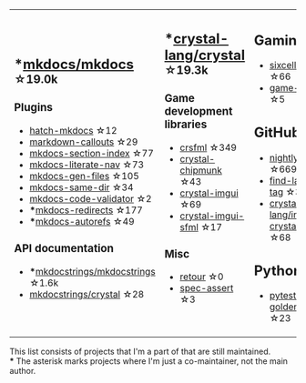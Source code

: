 <table><tr><td>

## **\***[mkdocs/mkdocs](https://github.com/mkdocs/mkdocs) <sup>☆19.0k</sup>

### Plugins

* [hatch-mkdocs](https://github.com/mkdocs/hatch-mkdocs) ☆12
* [markdown-callouts](https://github.com/oprypin/markdown-callouts) ☆29
* [mkdocs-section-index](https://github.com/oprypin/mkdocs-section-index) ☆77
* [mkdocs-literate-nav](https://github.com/oprypin/mkdocs-literate-nav) ☆73
* [mkdocs-gen-files](https://github.com/oprypin/mkdocs-gen-files) ☆105
* [mkdocs-same-dir](https://github.com/oprypin/mkdocs-same-dir) ☆34
* [mkdocs-code-validator](https://github.com/oprypin/mkdocs-code-validator) ☆2
* **\***[mkdocs-redirects](https://github.com/mkdocs/mkdocs-redirects) ☆177
* **\***[mkdocs-autorefs](https://github.com/mkdocstrings/autorefs) ☆49

### API documentation

* **\***[mkdocstrings/mkdocstrings](https://github.com/mkdocstrings/mkdocstrings) ☆1.6k
* [mkdocstrings/crystal](https://github.com/mkdocstrings/crystal) ☆28

</td><td>

## **\***[crystal-lang/crystal](https://github.com/crystal-lang/crystal) <sup>☆19.3k</sup>

### Game development libraries

* [crsfml](https://github.com/oprypin/crsfml) ☆349
* [crystal-chipmunk](https://github.com/oprypin/crystal-chipmunk) ☆43
* [crystal-imgui](https://github.com/oprypin/crystal-imgui) ☆69
* [crystal-imgui-sfml](https://github.com/oprypin/crystal-imgui-sfml) ☆17

### Misc

* [retour](https://github.com/oprypin/retour) ☆0
* [spec-assert](https://github.com/oprypin/spec-assert) ☆3
  
&nbsp;

</td><td>

## Gaming

* [sixcells](https://github.com/oprypin/sixcells) ☆66
* [game-bots](https://github.com/oprypin/game-bots) ☆5

## GitHub

* [nightly.link](https://github.com/oprypin/nightly.link) ☆669
* [find-latest-tag](https://github.com/oprypin/find-latest-tag) ☆35
* [crystal-lang/install-crystal](https://github.com/crystal-lang/install-crystal) ☆68

## Python

* [pytest-golden](https://github.com/oprypin/pytest-golden) ☆23

</tr></table>

This list consists of projects that I'm a part of that are still maintained.  
**\*** The asterisk marks projects where I'm just a co-maintainer, not the main author.
